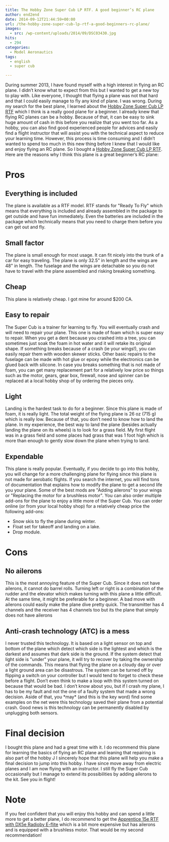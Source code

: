 ```yaml
---
title: The Hobby Zone Super Cub LP RTF. A good beginner’s RC plane
author: end2end
date: 2014-09-12T21:44:59+00:00
url: /the-hobby-zone-super-cub-lp-rtf-a-good-beginners-rc-plane/
images:
  - src: /wp-content/uploads/2014/09/DSC03430.jpg
hits:
  - 294
categories:
  - Model Aeronautics
tags:
  - english
  - super cub

---
```


During summer 2013, I have found myself with a high interest in flying an RC plane. I didn’t know what to expect from this but I wanted to get a new toy to play with. Like everyone, I thought that flying a plane was not that hard and that I could easily manage to fly any kind of plane. I was wrong. During my search for the best plane, I learned about the [Hobby Zone Super Cub LP RTF](http://secure.hobbyzone.com/catalog/hz/HBZ7300.html) which I think is a really good plane for a beginner. I already knew that flying RC planes can be a hobby. Because of that, it can be easy to sink huge amount of cash in this before you realize that you went too far. As a hobby, you can also find good experienced people for advices and easily find a flight instructor that will assist you with the technical aspect to reduce your learning time. However, this process is time consuming and I didn’t wanted to spend too much in this new thing before I knew that I would like and enjoy flying an RC plane. So I bought a [Hobby Zone Super Cub LP RTF](http://secure.hobbyzone.com/catalog/hz/HBZ7300.html). Here are the reasons why I think this plane is a great beginner’s RC plane:

# Pros

## Everything is included

The plane is available as a RTF model. RTF stands for "Ready To Fly" which means that everything is included and already assembled in the package to get outside and have fun immediately. Even the batteries are included in the package which technically means that you need to charge them before you can get out and fly.

## Small factor

The plane is small enough for most usage. It can fit nicely into the trunk of a car for easy traveling. The plane is only 32.5" in length and the wings are 48" in length. The fuselage and the wings are detachable so you do not have to travel with the plane assembled and risking breaking something.

## Cheap

This plane is relatively cheap. I got mine for around $200 CA.

## Easy to repair

The Super Cub is a trainer for learning to fly. You will eventually crash and will need to repair your plane. This one is made of foam which is super easy to repair. When you get a dent because you crashed into a tree, you can sometimes just soak the foam in hot water and it will retake its original shape. If something breaks because of a crash (ie your wings!), you can easily repair them with wooden skewer sticks. Other basic repairs to the fuselage can be made with hot glue or epoxy while the electronics can be glued back with silicone. In case you breaks something that is not made of foam, you can get many replacement part for a relatively low price so things such as the motor, gears, gear box, firewall, nose and spinner can be replaced at a local hobby shop of by ordering the pieces only.

## Light

Landing is the hardest task to do for a beginner. Since this plane is made of foam, it is really light. The total weight of the flying plane is 26 oz (715 g) which is really low. Because of that, you don’t need to know how to land the plane. In my experience, the best way to land the plane (besides actually landing the plane on its wheels) is to look for a grass field. My first flight was in a grass field and some places had grass that was 1 foot high which is more than enough to gently slow down the plane when trying to land.

## Expendable

This plane is really popular. Eventually, if you decide to go into this hobby, you will change for a more challenging plane for flying since this plane is not made for aerobatic flights. If you search the internet, you will find tons of documentation that explains how to modify the plane to get a second life you your plane. Some of the best mods are "Adding ailerons" to your wings or "Replacing the motor for a brushless motor". You can also order multiple add-ons for the plane to enjoy a little more of the Super Cub. You can order online (or from your local hobby shop) for a relatively cheap price the following add-ons:

* Snow skis to fly the plane during winter.
* Float set for takeoff and landing on a lake.
* Drop module.

# Cons

## No ailerons

This is the most annoying feature of the Super Cub. Since it does not have ailerons, it cannot do barrel rolls. Turning left or right is a combination of the rudder and the elevator which makes turning with this plane a little difficult. At the same time, it might be preferable for a beginner. A bad move with ailerons could easily make the plane dive pretty quick. The transmitter has 4 channels and the receiver has 4 channels too but its the plane that simply does not have ailerons

## Anti-crash technology (ATC) is a mess

I never trusted this technology. It is based on a light sensor on top and bottom of the plane which detect which side is the lightest and which is the darkest and assumes that dark side is the ground. If the system detect that light side is "under" your plane, it will try to recover by taking the ownership of the commands. This means that flying the plane on a cloudy day or over a light ground area can be disastrous. The system can be turned off by flipping a switch on your controller but I would tend to forget to check these before a flight. Don’t even think to make a loop with this system turned on because that would be bad. I don’t know about you, but if I crash my plane, I has to be my fault and not the one of a faulty system that made a wrong decision. Aside of that, you \*may\* (and this is the key word) find some examples on the net were this technology saved their plane from a potential crash. Good news is this technology can be permanently disabled by unplugging both sensors.

# Final decision

I bought this plane and had a great time with it. I do recommend this plane for learning the basics of flying an RC plane and leaning that repairing is also part of the hobby J I sincerely hope that this plane will help you make a final decision to jump into this hobby. I have since move away from electric planes and I am now flying with an instructor. I still fly the Super Cub occasionally but I manage to extend its possibilities by adding ailerons to the kit. See you in flight!

# Note

If you feel confident that you will enjoy this hobby and can spend a little more to get a better plane, I do recommend to get the [Apprentice 15e RTF with DX5e Radioby E-flite](http://www.horizonhobby.com/products/apprentice-15e-rtf-with-dx5e-radio-EFL2725) which is a bit more expensive but has ailerons and is equipped with a brushless motor. That would be my second recommendation!